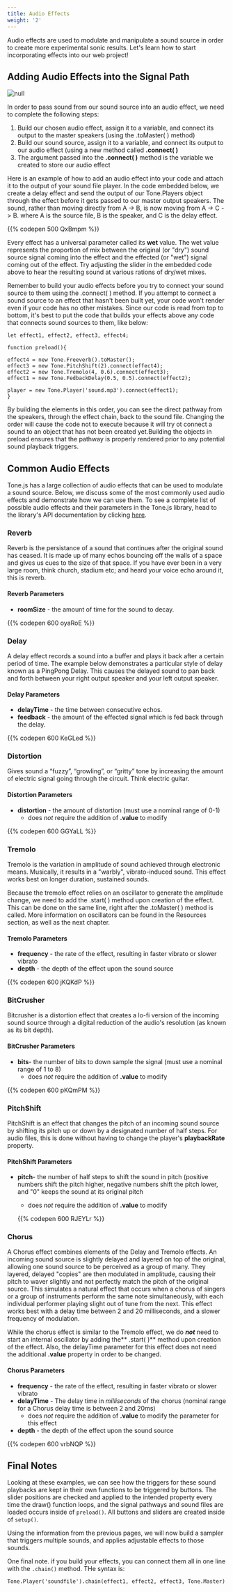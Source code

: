 ```yaml
---
title: Audio Effects
weight: '2'
---
```



Audio effects are used to modulate and manipulate a sound source in order to create more experimental sonic results. Let's learn how to start incorporating effects into our web project! 

## Adding Audio Effects into the Signal Path

![null](/images/uploads/effects_pathway.png)

In order to pass sound from our sound source into an audio effect, we need to complete the following steps: 

1. Build our chosen audio effect, assign it to a variable, and connect its output to the master speakers (using the .toMaster( ) method)
2. Build our sound source, assign it to a variable, and connect its output to our audio effect (using a new method called **.connect( )**
3. The argument passed into the **.connect( )** method is the variable we created to store our audio effect 

Here is an example of how to add an audio effect into your code and attach it to the output of your sound file player. In the code embedded below, we create a delay effect and send the output of our Tone.Players object through the effect before it gets passed to our master output speakers. The sound, rather than moving directly from A -> B, is now moving from A -> C -> B. where A is the source file, B is the speaker, and C is the delay effect. 

{{% codepen 500 QxBmpm %}}

Every effect has a universal parameter called its **wet** value. The wet value represents the proportion of mix between the original (or "dry") sound source signal coming into the effect and the effected (or "wet") signal coming out of the effect. Try adjusting the slider in the embedded code above to hear the resulting sound at various rations of dry/wet mixes.


Remember to build your audio effects before you try to connect your sound source to them using the .connect( ) method. If you attempt to connect a sound source to an effect that hasn't been built yet, your code won't render even if your code has no other mistakes. Since our code is read from top to bottom, it's best to put the code that builds your effects above any code that connects sound sources to them, like below:

```
let effect1, effect2, effect3, effect4;

function preload(){

effect4 = new Tone.Freeverb().toMaster();
effect3 = new Tone.PitchShift(2).connect(effect4);
effect2 = new Tone.Tremolo(4, 0.6).connect(effect3);
effect1 = new Tone.FedbackDelay(0.5, 0.5).connect(effect2);

player = new Tone.Player('sound.mp3').connect(effect1);
}
```

By building the elements in this order, you can see the direct pathway from the speakers, through the effect chain, back to the sound file. Changing the order will cause the code not to execute because it will try ot connect a sound to an object that has not been created yet.Building the objects in preload ensures that the pathway is properly rendered prior to any potential sound playback triggers.


## Common Audio Effects

Tone.js has a large collection of audio effects that can be used to modulate a sound source. Below, we discuss some of the most commonly used audio effects and demonstrate how we can use them. To see a complete list of possible audio effects and their parameters in the Tone.js library, head to the library's API documentation by clicking [here](https://tonejs.github.io/docs/). 

### Reverb

Reverb is the persistance of a sound that continues after the original sound has ceased. It is made up of many echos bouncing off the walls of a space and gives us cues to the size of that space. If you have ever been in a very large room, think church, stadium etc; and heard your voice echo around it, this is reverb.

#### Reverb Parameters

* **roomSize** - the amount of time for the sound to decay.

{{% codepen 600 oyaRoE %}}

### Delay

A delay effect records a sound into a buffer and plays it back after a certain period of time. The example below demonstrates a particular style of delay known as a PingPong Delay. This causes the delayed sound to pan back and forth between your right output speaker and your left output speaker.

#### Delay Parameters

* **delayTime** - the time between consecutive echos.
* **feedback** - the amount of the effected signal which is fed back through the delay.

{{% codepen 600 KeGLed %}}

### Distortion

Gives sound a “fuzzy”, “growling”, or “gritty” tone by increasing the amount of electric signal going through the circuit. Think electric guitar.

#### Distortion Parameters

* **distortion** - the amount of distortion (must use a nominal range of 0-1)
  * does _not_ require the addition of **.value** to modify

{{% codepen 600 GGYaLL %}}

### Tremolo

Tremolo is the variation in amplitude of sound achieved through electronic means. Musically, it results in a "warbly", vibrato-induced sound. This effect works best on longer duration, sustained sounds.

Because the tremolo effect relies on an oscillator to generate the amplitude change, we need to add the .start( ) method upon creation of the effect. This can be done on the same line, right after the .toMaster( ) method is called. More information on oscillators can be found in the Resources section, as well as the next chapter.

#### Tremolo Parameters

* **frequency** - the rate of the effect, resulting in faster vibrato or slower vibrato
* **depth** - the depth of the effect upon the sound source

 {{% codepen 600 jKQKdP %}}

### BitCrusher

Bitcrusher is a distortion effect that creates a lo-fi version of the incoming sound source through a digital reduction of the audio's resolution (as known as its bit depth). 

#### BitCrusher Parameters

* **bits**- the number of bits to down sample the signal (must use a nominal range of 1 to 8)
  * does _not_ require the addition of **.value** to modify

{{% codepen 600 pKQmPM %}}



### PitchShift

PitchShift is an effect that changes the pitch of an incoming sound source by shifting its pitch up or down by a designated number of half steps. For audio files, this is done without having to change the player's **playbackRate** property.

#### PitchShift Parameters

* **pitch**- the number of half steps to shift the sound in pitch (positive numbers shift the pitch higher, negative numbers shift the pitch lower, and "0" keeps the sound at its original pitch
  * does _not_ require the addition of **.value** to modify

  {{% codepen 600 RJEYLr %}}

### Chorus

A Chorus effect combines elements of the Delay and Tremolo effects. An incoming sound source is slightly delayed and layered on top of the original, allowing one sound source to be perceived as a group of many. They layered, delayed "copies" are then modulated in amplitude, causing their pitch to waver slightly and not perfectly match the pitch of the original source. This simulates a natural effect that occurs when a chorus of singers or a group of instruments perform the same note simultaneously, with each individual performer playing slight out of tune from the next. This effect works best with a delay time between 2 and 20 milliseconds, and a slower frequency of modulation.

While the chorus effect is similar to the Tremolo effect, we do _**not**_ need to start an internal oscillator by adding the** .start( )** method upon creation of the effect. Also, the delayTime parameter for this effect does not need the additional **.value** property in order to be changed. 

#### Chorus Parameters

* **frequency** - the rate of the effect, resulting in faster vibrato or slower vibrato
* **delayTime** - The delay time in _milliseconds_ of the chorus (nominal range for a Chorus delay time is between 2 and 20ms)
  * does _not_ require the addition of **.value** to modify the parameter for this effect
* **depth** - the depth of the effect upon the sound source

 {{% codepen 600 vrbNQP %}}

 ## Final Notes

 Looking at these examples, we can see how the triggers for these sound playbacks are kept in their own functions to be triggered by buttons. The slider positions are checked and applied to the intended property every time the draw() function loops, and the signal pathways and sound files are loaded occurs inside of `preload()`.  All buttons and sliders are created inside of `setup()`.

 Using the information from the previous pages, we will now build a sampler that triggers multiple sounds, and applies adjustable effects to those sounds.

 One final note. if you build your effects, you can connect them all in one line with the `.chain()` method. THe syntax is:

 ```
 Tone.Player('soundfile').chain(effect1, effect2, effect3, Tone.Master)
 ```
